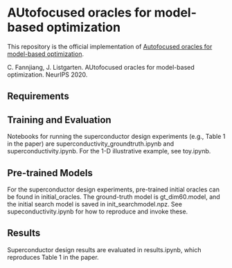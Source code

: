 # AUtofocused oracles for model-based optimization

This repository is the official implementation of [Autofocused oracles for model-based optimization](https://arxiv.org/abs/2006.08052).

C. Fannjiang, J. Listgarten. AUtofocused oracles for model-based optimization. NeurIPS 2020.

## Requirements

## Training and Evaluation

Notebooks for running the superconductor design experiments (e.g., Table 1 in the paper) are superconductivity_groundtruth.ipynb and
superconductivity.ipynb. For the 1-D illustrative example, see toy.ipynb.

## Pre-trained Models

For the superconductor design experiments, pre-trained initial oracles can be found in initial_oracles. The ground-truth model is
gt_dim60.model, and the initial search model is saved in init_searchmodel.npz. See supeconductivity.ipynb for how to
reproduce and invoke these.

## Results

Superconductor design results are evaluated in results.ipynb, which reproduces Table 1 in the paper.
